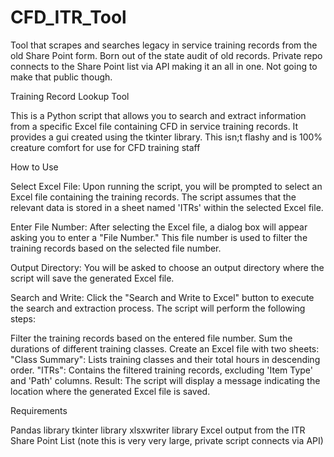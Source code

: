 # CFD_ITR_Tool
Tool that scrapes and searches legacy in service training records from the old Share Point form.  Born out of the state audit of old records.  Private repo connects to the Share Point list via API making it an all in one.  Not going to make that public though.

Training Record Lookup Tool


This is a Python script that allows you to search and extract information from a specific Excel file containing CFD in service training records. It provides a gui created using the tkinter library.  This isn;t flashy and is 100% creature comfort for use for CFD training staff

How to Use


Select Excel File: Upon running the script, you will be prompted to select an Excel file containing the training records. The script assumes that the relevant data is stored in a sheet named 'ITRs' within the selected Excel file.

Enter File Number: After selecting the Excel file, a dialog box will appear asking you to enter a "File Number." This file number is used to filter the training records based on the selected file number.

Output Directory: You will be asked to choose an output directory where the script will save the generated Excel file.

Search and Write: Click the "Search and Write to Excel" button to execute the search and extraction process. The script will perform the following steps:

Filter the training records based on the entered file number.
Sum the durations of different training classes.
Create an Excel file with two sheets:
"Class Summary": Lists training classes and their total hours in descending order.
"ITRs": Contains the filtered training records, excluding 'Item Type' and 'Path' columns.
Result: The script will display a message indicating the location where the generated Excel file is saved.

Requirements

Pandas library
tkinter library
xlsxwriter library
Excel output from the ITR Share Point List (note this is very very large, private script connects via API)

